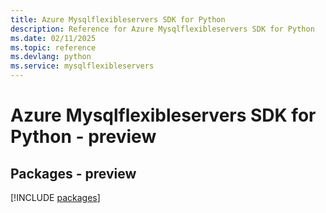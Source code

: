 ```yaml
---
title: Azure Mysqlflexibleservers SDK for Python
description: Reference for Azure Mysqlflexibleservers SDK for Python
ms.date: 02/11/2025
ms.topic: reference
ms.devlang: python
ms.service: mysqlflexibleservers
---
```

# Azure Mysqlflexibleservers SDK for Python - preview
## Packages - preview
[!INCLUDE [packages](mysqlflexibleservers-index.md)]